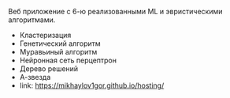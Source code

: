 Веб приложение с 6-ю реализованными ML и эвристическими алгоритмами.
- Кластеризация
- Генетический алгоритм
- Муравьиный алгоритм
- Нейронная сеть перцептрон
- Дерево решений
- А-звезда
- link: https://mikhaylov1gor.github.io/hosting/
